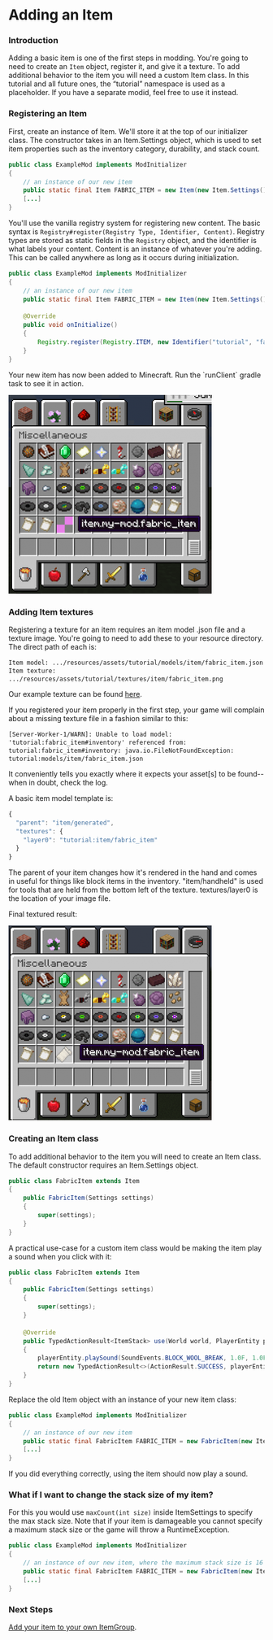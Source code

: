 # Adding an Item

### Introduction

Adding a basic item is one of the first steps in modding. You're going
to need to create an `Item` object, register it, and give it a texture.
To add additional behavior to the item you will need a custom Item
class. In this tutorial and all future ones, the “tutorial” namespace is
used as a placeholder. If you have a separate modid, feel free to use it
instead.

### Registering an Item

First, create an instance of Item. We'll store it at the top of our
initializer class. The constructor takes in an Item.Settings object,
which is used to set item properties such as the inventory category,
durability, and stack count.

```java
public class ExampleMod implements ModInitializer
{
    // an instance of our new item
    public static final Item FABRIC_ITEM = new Item(new Item.Settings().group(ItemGroup.MISC));
    [...]
}
```

You'll use the vanilla registry system for registering new content. The
basic syntax is `Registry#register(Registry Type, Identifier, Content)`.
Registry types are stored as static fields in the `Registry` object, and
the identifier is what labels your content. Content is an instance of
whatever you're adding. This can be called anywhere as long as it occurs
during initialization.

```java
public class ExampleMod implements ModInitializer
{
    // an instance of our new item
    public static final Item FABRIC_ITEM = new Item(new Item.Settings().group(ItemGroup.MISC));
      
    @Override
    public void onInitialize()
    {
        Registry.register(Registry.ITEM, new Identifier("tutorial", "fabric_item"), FABRIC_ITEM);
    } 
}
```

Your new item has now been added to Minecraft. Run the \`runClient\`
gradle task to see it in action.

![](../images/tutorial/2019-02-17_16.50.44.png)

### Adding Item textures

Registering a texture for an item requires an item model .json file and
a texture image. You're going to need to add these to your resource
directory. The direct path of each is:

```
Item model: .../resources/assets/tutorial/models/item/fabric_item.json
Item texture: .../resources/assets/tutorial/textures/item/fabric_item.png
```

Our example texture can be found
[here](https://i.imgur.com/CqLSMEQ.png).

If you registered your item properly in the first step, your game will
complain about a missing texture file in a fashion similar to this:

```
[Server-Worker-1/WARN]: Unable to load model: 'tutorial:fabric_item#inventory' referenced from: tutorial:fabric_item#inventory: java.io.FileNotFoundException: tutorial:models/item/fabric_item.json
```

It conveniently tells you exactly where it expects your asset\[s\] to be
found-- when in doubt, check the log.

A basic item model template is:

```JavaScript
{
  "parent": "item/generated",
  "textures": {
    "layer0": "tutorial:item/fabric_item"
  }
}
```

The parent of your item changes how it's rendered in the hand and comes
in useful for things like block items in the inventory. "item/handheld"
is used for tools that are held from the bottom left of the texture.
textures/layer0 is the location of your image file.

Final textured result:

![](../images/tutorial/item_texture.png)

### Creating an Item class

To add additional behavior to the item you will need to create an Item
class. The default constructor requires an Item.Settings object.

```java
public class FabricItem extends Item
{
    public FabricItem(Settings settings)
    {
        super(settings);
    }
}
```

A practical use-case for a custom item class would be making the item
play a sound when you click with it:

```java
public class FabricItem extends Item
{
    public FabricItem(Settings settings)
    {
        super(settings);
    }
      
    @Override
    public TypedActionResult<ItemStack> use(World world, PlayerEntity playerEntity, Hand hand)
    {
        playerEntity.playSound(SoundEvents.BLOCK_WOOL_BREAK, 1.0F, 1.0F);
        return new TypedActionResult<>(ActionResult.SUCCESS, playerEntity.getStackInHand(hand));
    }
}
```

Replace the old Item object with an instance of your new item class:

```java
public class ExampleMod implements ModInitializer
{
    // an instance of our new item
    public static final FabricItem FABRIC_ITEM = new FabricItem(new Item.Settings().group(ItemGroup.MISC));
    [...]
}
```

If you did everything correctly, using the item should now play a sound.

### What if I want to change the stack size of my item?

For this you would use `maxCount(int size)` inside ItemSettings to
specify the max stack size. Note that if your item is damageable you
cannot specify a maximum stack size or the game will throw a
RuntimeException.

```java
public class ExampleMod implements ModInitializer
{
    // an instance of our new item, where the maximum stack size is 16
    public static final FabricItem FABRIC_ITEM = new FabricItem(new Item.Settings().group(ItemGroup.MISC).maxCount(16));
    [...]
}
```

### Next Steps

[Add your item to your own ItemGroup](../tutorial/itemgroup.md).
